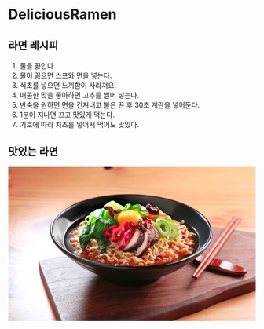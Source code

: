 # DeliciousRamen

## 라면 레시피
1. 물을 끓인다.
1. 물이 끓으면 스프와 면을 넣는다.
1. 식초를 넣으면 느끼함이 사라져요. 
1. 매콤한 맛을 좋아하면 고추를 썰어 넣는다. 
1. 반숙을 원하면 면을 건져내고 불은 끈 후 30초 계란을 넣어둔다.
1. 1분이 지나면 끄고 맛있게 먹는다. 
1. 기호에 따라 치즈를 넣어서 먹어도 맛있다. 

## 맛있는 라면
![ramen](./ramen.jpg)

